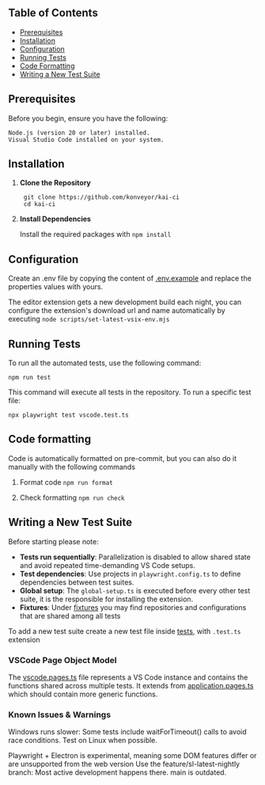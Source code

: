 ## Table of Contents

- [Prerequisites](#prerequisites)
- [Installation](#installation)
- [Configuration](#configuration)
- [Running Tests](#running-tests)
- [Code Formatting](#code-formatting)
- [Writing a New Test Suite](#writing-a-new-test-suite)

## Prerequisites

Before you begin, ensure you have the following:

    Node.js (version 20 or later) installed.
    Visual Studio Code installed on your system.

## Installation

1. **Clone the Repository**

        git clone https://github.com/konveyor/kai-ci
        cd kai-ci

2. **Install Dependencies**

   Install the required packages with `npm install`

## Configuration

Create an .env file by copying the content of [.env.example](../../.env.example) and replace the properties values with
yours.

The editor extension gets a new development build each night, you can configure the extension's download url and name
automatically by executing `node scripts/set-latest-vsix-env.mjs`

## Running Tests

To run all the automated tests, use the following command:

`npm run test`

This command will execute all tests in the repository. To run a specific test file:

`npx playwright test vscode.test.ts`

## Code formatting

Code is automatically formatted on pre-commit, but you can also do it manually with the following commands

1. Format code `npm run format`

2. Check formatting `npm run check`

## Writing a New Test Suite

Before starting please note:

* **Tests run sequentially**: Parallelization is disabled to allow shared state and avoid repeated time-demanding VS
  Code
  setups.
* **Test dependencies**: Use projects in `playwright.config.ts` to define dependencies between test suites.
* **Global setup**: The `global-setup.ts` is executed before every other test suite, it is the responsible for
  installing the extension.
* **Fixtures**: Under [fixtures](../../e2e/fixtures) you may find repositories and configurations that are shared among
  all tests

To add a new test suite create a new test file inside [tests](../../e2e/tests), with `.test.ts` extension

### VSCode Page Object Model

The [vscode.pages.ts](../../e2e/pages/vscode.pages.ts) file represents a VS Code instance and contains the functions
shared across multiple tests. It extends from [application.pages.ts](../../e2e/pages/application.pages.ts) which should
contain more generic functions.

### Known Issues & Warnings

Windows runs slower: Some tests include waitForTimeout() calls to avoid race conditions. Test on Linux when possible.

Playwright + Electron is experimental, meaning some DOM features differ or are unsupported from the web version
Use the feature/sl-latest-nightly branch: Most active development happens there. main is outdated.
